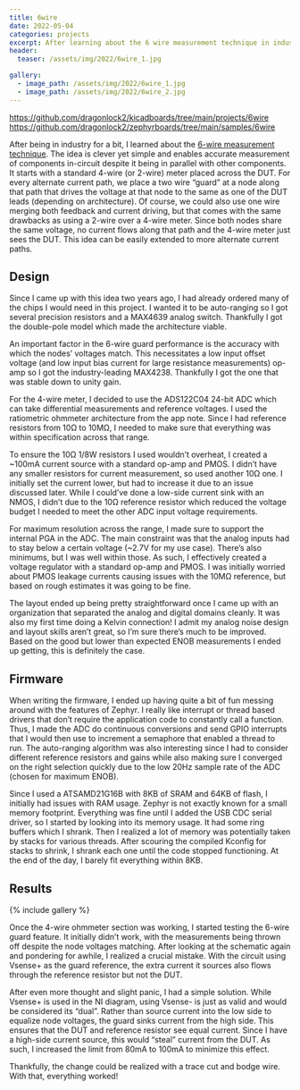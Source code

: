 ```yaml
---
title: 6wire
date: 2022-05-04
categories: projects
excerpt: After learning about the 6 wire measurement technique in industry, I decided to make a board to try it out. It's also an auto-ranging 4-wire ohmmeter.
header:
  teaser: /assets/img/2022/6wire_1.jpg

gallery:
  - image_path: /assets/img/2022/6wire_1.jpg
  - image_path: /assets/img/2022/6wire_2.jpg
---
```


<https://github.com/dragonlock2/kicadboards/tree/main/projects/6wire>
<https://github.com/dragonlock2/zephyrboards/tree/main/samples/6wire>

After being in industry for a bit, I learned about the [6-wire measurement technique](https://www.ni.com/en-us/support/documentation/supplemental/06/improve-resistance-measurement-accuracy-with-6-wire-technique.html#). The idea is clever yet simple and enables accurate measurement of components in-circuit despite it being in parallel with other components. It starts with a standard 4-wire (or 2-wire) meter placed across the DUT. For every alternate current path, we place a two wire “guard” at a node along that path that drives the voltage at that node to the same as one of the DUT leads (depending on architecture). Of course, we could also use one wire merging both feedback and current driving, but that comes with the same drawbacks as using a 2-wire over a 4-wire meter. Since both nodes share the same voltage, no current flows along that path and the 4-wire meter just sees the DUT. This idea can be easily extended to more alternate current paths.

## Design

Since I came up with this idea two years ago, I had already ordered many of the chips I would need in this project. I wanted it to be auto-ranging so I got several precision resistors and a MAX4639 analog switch. Thankfully I got the double-pole model which made the architecture viable.

An important factor in the 6-wire guard performance is the accuracy with which the nodes’ voltages match. This necessitates a low input offset voltage (and low input bias current for large resistance measurements) op-amp so I got the industry-leading MAX4238. Thankfully I got the one that was stable down to unity gain.

For the 4-wire meter, I decided to use the ADS122C04 24-bit ADC which can take differential measurements and reference voltages. I used the ratiometric ohmmeter architecture from the app note. Since I had reference resistors from 10Ω to 10MΩ, I needed to make sure that everything was within specification across that range.

To ensure the 10Ω 1/8W resistors I used wouldn’t overheat, I created a ~100mA current source with a standard op-amp and PMOS. I didn’t have any smaller resistors for current measurement, so used another 10Ω one. I initially set the current lower, but had to increase it due to an issue discussed later. While I could’ve done a low-side current sink with an NMOS, I didn’t due to the 10Ω reference resistor which reduced the voltage budget I needed to meet the other ADC input voltage requirements.

For maximum resolution across the range, I made sure to support the internal PGA in the ADC. The main constraint was that the analog inputs had to stay below a certain voltage (~2.7V for my use case). There’s also minimums, but I was well within those. As such, I effectively created a voltage regulator with a standard op-amp and PMOS. I was initially worried about PMOS leakage currents causing issues with the 10MΩ reference, but based on rough estimates it was going to be fine.

The layout ended up being pretty straightforward once I came up with an organization that separated the analog and digital domains cleanly. It was also my first time doing a Kelvin connection! I admit my analog noise design and layout skills aren’t great, so I’m sure there’s much to be improved. Based on the good but lower than expected ENOB measurements I ended up getting, this is definitely the case.

## Firmware

When writing the firmware, I ended up having quite a bit of fun messing around with the features of Zephyr. I really like interrupt or thread based drivers that don’t require the application code to constantly call a function. Thus, I made the ADC do continuous conversions and send GPIO interrupts that I would then use to increment a semaphore that enabled a thread to run. The auto-ranging algorithm was also interesting since I had to consider different reference resistors and gains while also making sure I converged on the right selection quickly due to the low 20Hz sample rate of the ADC (chosen for maximum ENOB).

Since I used a ATSAMD21G16B with 8KB of SRAM and 64KB of flash, I initially had issues with RAM usage. Zephyr is not exactly known for a small memory footprint. Everything was fine until I added the USB CDC serial driver, so I started by looking into its memory usage. It had some ring buffers which I shrank. Then I realized a lot of memory was potentially taken by stacks for various threads. After scouring the compiled Kconfig for stacks to shrink, I shrank each one until the code stopped functioning. At the end of the day, I barely fit everything within 8KB.

## Results

{% include gallery %}

Once the 4-wire ohmmeter section was working, I started testing the 6-wire guard feature. It initially didn’t work, with the measurements being thrown off despite the node voltages matching. After looking at the schematic again and pondering for awhile, I realized a crucial mistake. With the circuit using Vsense+ as the guard reference, the extra current it sources also flows through the reference resistor but not the DUT.

After even more thought and slight panic, I had a simple solution. While Vsense+ is used in the NI diagram, using Vsense- is just as valid and would be considered its “dual”. Rather than source current into the low side to equalize node voltages, the guard sinks current from the high side. This ensures that the DUT and reference resistor see equal current. Since I have a high-side current source, this would “steal” current from the DUT. As such, I increased the limit from 80mA to 100mA to minimize this effect.

Thankfully, the change could be realized with a trace cut and bodge wire. With that, everything worked!
